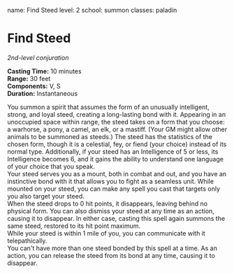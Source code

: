 name: Find Steed
level: 2
school: summon
classes: paladin

# Find Steed 
_2nd-level conjuration_ 

**Casting Time:** 10 minutes    
**Range:** 30 feet    
**Components:** V, S    
**Duration:** Instantaneous 

You summon a spirit that assumes the form of an unusually intelligent, strong, and loyal steed, creating a long-lasting bond with it. Appearing in an unoccupied space within range, the steed takes on a form that you choose: a warhorse, a pony, a camel, an elk, or a mastiff. (Your GM might allow other animals to be summoned as steeds.) The steed has the statistics of the chosen form, though it is a celestial, fey, or fiend (your choice) instead of its normal type. Additionally, if your steed has an Intelligence of 5 or less, its Intelligence becomes 6, and it gains the ability to understand one language of your choice that you speak.    
Your steed serves you as a mount, both in combat and out, and you have an instinctive bond with it that allows you to fight as a seamless unit. While mounted on your steed, you can make any spell you cast that targets only you also target your steed.    
When the steed drops to 0 hit points, it disappears, leaving behind no physical form. You can also dismiss your steed at any time as an action, causing it to disappear. In either case, casting this spell again summons the same steed, restored to its hit point maximum.    
While your steed is within 1 mile of you, you can communicate with it telepathically.    
You can't have more than one steed bonded by this spell at a time. As an action, you can release the steed from its bond at any time, causing it to disappear. 